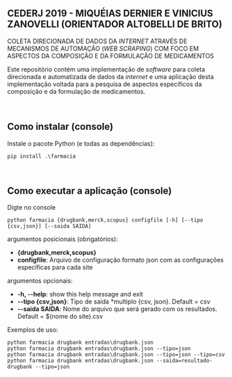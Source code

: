 ## CEDERJ 2019 - MIQUÉIAS DERNIER E VINICIUS ZANOVELLI (ORIENTADOR ALTOBELLI DE BRITO)

COLETA DIRECIONADA DE DADOS DA _INTERNET_ ATRAVÉS DE MECANISMOS 
DE AUTOMAÇÃO (_WEB SCRAPING_) COM FOCO EM ASPECTOS DA COMPOSIÇÃO 
E DA FORMULAÇÃO DE MEDICAMENTOS

Este repositório contém uma implementação de _software_ para coleta 
direcionada e automatizada de dados da _internet_ e uma aplicação
desta implementação voltada para a pesquisa de aspectos específicos
da composição e da formulação de medicamentos.

<br />

## Como instalar (console)

Instale o pacote Python (e todas as dependências):

```console
pip install .\farmacia
```

<br />

## Como executar a aplicação (console)

Digte no console

```console
python farmacia {drugbank,merck,scopus} configfile [-h] [--tipo {csv,json}] [--saida SAIDA]
```

argumentos posicionais (obrigatórios):<br/>
  * **{drugbank,merck,scopus}**
  * **configfile**:         Arquivo de configuração formato json com as configurações específicas para cada site

argumentos opcionais:<br/>
  * **-h, --help**:         show this help message and exit
  * **--tipo {csv,json}**:  Tipo de saída *multiplo {csv, json}. Default = csv
  * **--saida SAIDA**:      Nome do arquivo que será gerado com os resultados. Default = $(nome do site).csv

Exemplos de uso:
```console
python farmacia drugbank entradas\drugbank.json
python farmacia drugbank entradas\drugbank.json --tipo=json
python farmacia drugbank entradas\drugbank.json --tipo=json --tipo=csv
python farmacia drugbank entradas\drugbank.json --saida=resultado-drugbank --tipo=json
```

<br />

